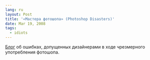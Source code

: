 ```yaml
---
lang: ru
layout: Post
title: '«Мастера фотошопа» (Photoshop Disasters)'
date: Mar 19, 2008
tags:
  - idiots
---
```


[Блог](http://photoshopdisasters.blogspot.com/) об ошибках, допущенных дизайнерами в ходе чрезмерного употребления фотошопа.
